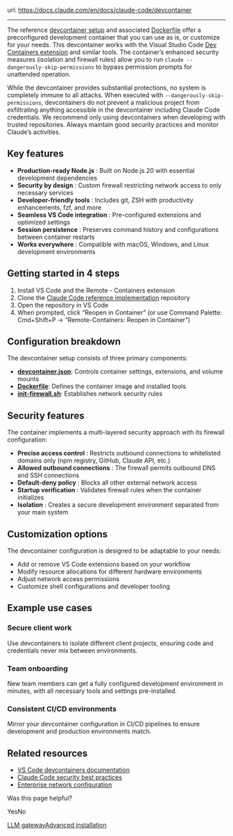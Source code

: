 url: https://docs.claude.com/en/docs/claude-code/devcontainer

---

The reference [devcontainer setup](https://github.com/anthropics/claude-code/tree/main/.devcontainer) and associated [Dockerfile](https://github.com/anthropics/claude-code/blob/main/.devcontainer/Dockerfile) offer a preconfigured development container that you can use as is, or customize for your needs. This devcontainer works with the Visual Studio Code [Dev Containers extension](https://code.visualstudio.com/docs/devcontainers/containers) and similar tools. The container’s enhanced security measures \(isolation and firewall rules\) allow you to run `claude --dangerously-skip-permissions` to bypass permission prompts for unattended operation.

While the devcontainer provides substantial protections, no system is completely immune to all attacks. When executed with `--dangerously-skip-permissions`, devcontainers do not prevent a malicious project from exfiltrating anything accessible in the devcontainer including Claude Code credentials. We recommend only using devcontainers when developing with trusted repositories. Always maintain good security practices and monitor Claude’s activities.

## Key features

  * **Production-ready Node.js** : Built on Node.js 20 with essential development dependencies
  * **Security by design** : Custom firewall restricting network access to only necessary services
  * **Developer-friendly tools** : Includes git, ZSH with productivity enhancements, fzf, and more
  * **Seamless VS Code integration** : Pre-configured extensions and optimized settings
  * **Session persistence** : Preserves command history and configurations between container restarts
  * **Works everywhere** : Compatible with macOS, Windows, and Linux development environments

## Getting started in 4 steps

  1. Install VS Code and the Remote - Containers extension
  2. Clone the [Claude Code reference implementation](https://github.com/anthropics/claude-code/tree/main/.devcontainer) repository
  3. Open the repository in VS Code
  4. When prompted, click “Reopen in Container” \(or use Command Palette: Cmd+Shift+P → “Remote-Containers: Reopen in Container”\)

## Configuration breakdown

The devcontainer setup consists of three primary components:

  * [**devcontainer.json**](https://github.com/anthropics/claude-code/blob/main/.devcontainer/devcontainer.json): Controls container settings, extensions, and volume mounts
  * [**Dockerfile**](https://github.com/anthropics/claude-code/blob/main/.devcontainer/Dockerfile): Defines the container image and installed tools
  * [**init-firewall.sh**](https://github.com/anthropics/claude-code/blob/main/.devcontainer/init-firewall.sh): Establishes network security rules

## Security features

The container implements a multi-layered security approach with its firewall configuration:

  * **Precise access control** : Restricts outbound connections to whitelisted domains only \(npm registry, GitHub, Claude API, etc.\)
  * **Allowed outbound connections** : The firewall permits outbound DNS and SSH connections
  * **Default-deny policy** : Blocks all other external network access
  * **Startup verification** : Validates firewall rules when the container initializes
  * **Isolation** : Creates a secure development environment separated from your main system

## Customization options

The devcontainer configuration is designed to be adaptable to your needs:

  * Add or remove VS Code extensions based on your workflow
  * Modify resource allocations for different hardware environments
  * Adjust network access permissions
  * Customize shell configurations and developer tooling

## Example use cases

### Secure client work

Use devcontainers to isolate different client projects, ensuring code and credentials never mix between environments.

### Team onboarding

New team members can get a fully configured development environment in minutes, with all necessary tools and settings pre-installed.

### Consistent CI/CD environments

Mirror your devcontainer configuration in CI/CD pipelines to ensure development and production environments match.

## Related resources

  * [VS Code devcontainers documentation](https://code.visualstudio.com/docs/devcontainers/containers)
  * [Claude Code security best practices](/en/docs/claude-code/security)
  * [Enterprise network configuration](/en/docs/claude-code/network-config)

Was this page helpful?

YesNo

[LLM gateway](/en/docs/claude-code/llm-gateway)[Advanced installation](/en/docs/claude-code/setup)
